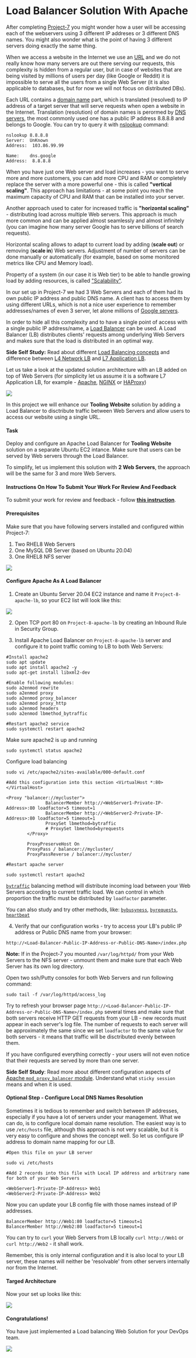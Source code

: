 Load Balancer Solution With Apache
=====================================

After completing [Project-7](https://gitlab.com/darey.io/pbl-professional/-/blob/master/projects/source/project7.md) you might wonder how a user will be accessing each of the webservers using 3 different IP addreses or 3 different DNS names. You might also wonder what is the point of having 3 different servers doing exactly the same thing.

When we access a website in the Internet we use an [URL](https://en.wikipedia.org/wiki/URL) and we do not really know how many servers are out there serving our requests, this complexity is hidden from a regular user, but in case of websites that are being visited by millions of users per day (like Google or Reddit) it is impossible to serve all the users from a single Web Server (it is also applicable to databases, but for now we will not focus on distributed DBs).

Each URL contains a [domain name](https://en.wikipedia.org/wiki/Domain_name) part, which is translated (resolved) to IP address of a target server that will serve requests when open a website in the Internet. Translation (resolution) of domain names is perormed by [DNS servers](https://en.wikipedia.org/wiki/Domain_Name_System), the most commonly used one has a public IP address 8.8.8.8 and belongs to Google. You can try to query it with [nslookup](https://en.wikipedia.org/wiki/Nslookup) command:

```
nslookup 8.8.8.8
Server:  UnKnown
Address:  103.86.99.99

Name:    dns.google
Address:  8.8.8.8
```

When you have just one Web server and load increases - you want to serve more and more customers, you can add more CPU and RAM or completely replace the server with a more powerful one - this is called **"vertical scaling"**. This approach has limitations - at some point you reach the maximum capacity of CPU and RAM that can be installed into your server.

Another approach used to cater for increased traffic is **"horizontal scaling"** - distributing load across multiple Web servers. This approach is much more common and can be applied almost seamlessly and almost infinitely (you can imagine how many server Google has to serve billions of search requests).

Horizontal scaling allows to adapt to current load by adding (**scale out**) or removing (**scale in**) Web servers. Adjustment of number of servers can be done manually or automatically (for example, based on some monitored metrics like CPU and Memory load).

Property of a system (in our case it is Web tier) to be able to handle growing load by adding resources, is called ["Scalability"](https://en.wikipedia.org/wiki/Scalability).

In our set up in Project-7 we had 3 Web Servers and each of them had its own public IP address and public DNS name. A client has to access them by using different URLs, which is not a nice user experience to remember addresses/names of even 3 server, let alone millions of [Google servers](https://en.wikipedia.org/wiki/Google_data_centers).

In order to hide all this complexity and to have a single point of access with a single public IP address/name, a [Load Balancer](https://en.wikipedia.org/wiki/Load_balancing_(computing)) can be used. A Load Balancer (LB) distributes clients' requests among underlying Web Servers and makes sure that the load is distributed in an optimal way.

**Side Self Study:**
Read about different [Load Balancing concepts](https://www.nginx.com/resources/glossary/load-balancing/) and difference between [L4 Network LB](https://www.nginx.com/resources/glossary/layer-4-load-balancing/) and [L7 Application LB](https://www.nginx.com/resources/glossary/layer-7-load-balancing/).

Let us take a look at the updated solution architecture with an LB added on top of Web Servers (for simplicity let us assume it is a software L7 Application LB, for example - [Apache](https://httpd.apache.org/docs/2.4/mod/mod_proxy_balancer.html), [NGINX](https://docs.nginx.com/nginx/admin-guide/load-balancer/http-load-balancer/) or [HAProxy](http://www.haproxy.org))

![](./images/Tooling-Website-Infrastructure-wLB.png)

In this project we will enhance our **Tooling Website** solution by adding a Load Balancer to disctribute traffic between Web Servers and allow users to access our website using a single URL.

#### Task

Deploy and configure an Apache Load Balancer for **Tooling Website** solution on a separate Ubuntu EC2 intance. Make sure that users can be served by Web servers through the Load Balancer.

To simplify, let us implement this solution with **2 Web Servers**, the approach will be the same for 3 and more Web Servers.

#### Instructions On How To Submit Your Work For Review And Feedback

To submit your work for review and feedback - follow [**this instruction**](https://starter-pbl.darey.io/en/latest/submission.html).

#### Prerequisites

Make sure that you have following servers installed and configured within Project-7:
1. Two RHEL8 Web Servers
2. One MySQL DB Server (based on Ubuntu 20.04)
3. One RHEL8 NFS server

![](./images/prerequisites-project8.png)

#### Configure Apache As A Load Balancer

1. Create an Ubuntu Server 20.04 EC2 instance and name it `Project-8-apache-lb`, so your EC2 list will look like this:

![](./images/project8_ec2.png)

2. Open TCP port 80 on `Project-8-apache-lb` by creating an Inbound Rule in Security Group.

3. Install Apache Load Balancer on `Project-8-apache-lb` server and configure it to point traffic coming to LB to both Web Servers:

```
#Install apache2
sudo apt update
sudo apt install apache2 -y
sudo apt-get install libxml2-dev

#Enable following modules:
sudo a2enmod rewrite
sudo a2enmod proxy
sudo a2enmod proxy_balancer
sudo a2enmod proxy_http
sudo a2enmod headers
sudo a2enmod lbmethod_bytraffic

#Restart apache2 service
sudo systemctl restart apache2
```

Make sure apache2 is up and running

```
sudo systemctl status apache2
```

Configure load balancing

```
sudo vi /etc/apache2/sites-available/000-default.conf

#Add this configuration into this section <VirtualHost *:80>  </VirtualHost>

<Proxy "balancer://mycluster">
               BalancerMember http://<WebServer1-Private-IP-Address>:80 loadfactor=5 timeout=1
               BalancerMember http://<WebServer2-Private-IP-Address>:80 loadfactor=5 timeout=1
               ProxySet lbmethod=bytraffic
               # ProxySet lbmethod=byrequests
        </Proxy>

        ProxyPreserveHost On
        ProxyPass / balancer://mycluster/
        ProxyPassReverse / balancer://mycluster/

#Restart apache server

sudo systemctl restart apache2
```

[`bytraffic`](https://httpd.apache.org/docs/2.4/mod/mod_lbmethod_bytraffic.html) balancing method will distribute incoming load between your Web Servers according to current traffic load. We can control in which proportion the traffic must be distributed by `loadfactor` parameter.

You can also study and try other methods, like: [`bybusyness`](https://httpd.apache.org/docs/2.4/mod/mod_lbmethod_bybusyness.html), [`byrequests`](https://httpd.apache.org/docs/2.4/mod/mod_lbmethod_byrequests.html), [`heartbeat`](https://httpd.apache.org/docs/2.4/mod/mod_lbmethod_heartbeat.html)


4. Verify that our configuration works - try to access your LB's public IP address or Public DNS name from your browser:

```
http://<Load-Balancer-Public-IP-Address-or-Public-DNS-Name>/index.php
```

**Note:** If in the Project-7 you mounted `/var/log/httpd/` from your Web Servers to the NFS server - unmount them and make sure that each Web Server has its own log directory.

Open two ssh/Putty consoles for both Web Servers and run following command:

```
sudo tail -f /var/log/httpd/access_log
```

Try to refresh your browser page `http://<Load-Balancer-Public-IP-Address-or-Public-DNS-Name>/index.php` several times and make sure that both servers receive HTTP GET requests from your LB - new records must appear in each server's log file. The number of requests to each server will be approximately the same since we set `loadfactor` to the same value for both servers - it means that traffic will be disctributed evenly between them.

If you have configured everything correctly - your users will not even notice that their requests are served by more than one server.

**Side Self Study**:
Read more about different configuration aspects of [Apache `mod_proxy_balancer` module](https://httpd.apache.org/docs/2.4/mod/mod_proxy_balancer.html). Understand what `sticky session` means and when it is used.

#### Optional Step - Configure Local DNS Names Resolution

Sometimes it is tedious to remember and switch between IP addresses, especially if you have a lot of servers under your management.
What we can do, is to configure local domain name resolution. The easiest way is to use `/etc/hosts` file, although this approach is not very scalable, but it is very easy to configure and shows the concept well. So let us configure IP address to domain name mapping for our LB.

```
#Open this file on your LB server

sudo vi /etc/hosts

#Add 2 records into this file with Local IP address and arbitrary name for both of your Web Servers

<WebServer1-Private-IP-Address> Web1
<WebServer2-Private-IP-Address> Web2
```

Now you can update your LB config file with those names instead of IP addresses.

```
BalancerMember http://Web1:80 loadfactor=5 timeout=1
BalancerMember http://Web2:80 loadfactor=5 timeout=1
```

You can try to `curl` your Web Servers from LB locally `curl http://Web1` or `curl http://Web2` - it shall work.

Remember, this is only internal configuration and it is also local to your LB server, these names will neither be 'resolvable' from other servers internally nor from the Internet.

#### Targed Architecture

Now your set up looks like this:

![](./images/project8_final.png)

#### Congratulations! 

You have just implemented a Load balancing Web Solution for your DevOps team.


![](./images/proj_8_complete.jpg)

